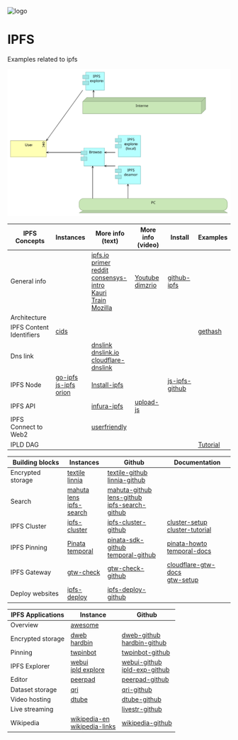 ![logo][]

[logo]:   https://web3examples.github.io/logo.png

# IPFS
Examples related to ipfs

![](architecture/ipfs.svg)


| IPFS Concepts   | Instances                   | More info (text) | More info (video) |   Install  |  Examples |
| --------------- |  ---------                  | ---------       | ---------          | ---------  |  -------- | 
| General info    |                                    | [ipfs.io]<br>[primer]<br>[reddit]<br>[consensys-intro]<br>[Kauri]<br>[Train]<br>[Mozilla]|[Youtube]<br>[dimzrio]| [github-ipfs] 
| Architecture    |                                    | 
| IPFS Content Identifiers | [cids]                    |                 |                    |            |[gethash](gethash) 
| Dns link        |                                    | [dnslink]<br>[dnslink.io]<br>[cloudflare-dnslink]     |
| IPFS Node       | [go-ipfs]<br>[js-ipfs]<br>[orion]  | [Install-ipfs] |             | [js-ipfs-github]  |           |
| IPFS API        |    | [infura-ipfs] | [upload-js]
| IPFS Connect to Web2 |                        | [userfriendly]
| IPLD DAG        |                               |                |                    |          |  [Tutorial] |


[js-ipfs]:         https://js.ipfs.io/
[ipfs.io]:         https://ipfs.io
[primer]:          http://dweb-primer.ipfs.io 
[reddit]:          https://www.reddit.com/r/IPFS
[IPFS Alpha Demo]: https://www.youtube.com/watch?v=8CMxDNuuAiQ
[Install IPFS]:    https://docs.ipfs.io/introduction/install/
[Tutorial]:        https://proto.school/#/tutorials
[go-ipfs]:         https://github.com/ipfs/go-ipfs
[js-ipfs-github]:  https://github.com/ipfs/js-ipfs
[orion]:           https://orion.siderus.io
[github-ipfs]:     https://github.com/ipfs
[userfriendly]:    https://hackernoon.com/ten-terrible-attempts-to-make-the-inter-planetary-file-system-human-friendly-e4e95df0c6fa
[cids]:            https://docs.ipfs.io/guides/concepts/cid/
[dnslink]:         https://docs.ipfs.io/guides/concepts/dnslink/
[dnslink.io]:      http://dnslink.io/
[consensys-intro]: https://medium.com/@ConsenSys/an-introduction-to-ipfs-9bba4860abd0 

[Install-ipfs]:    https://kauri.io/article/b01b9b7bebcd4ebf80edf021bdd0e232
[Kauri]:           https://kauri.io/search-results?q=ipfs
[Train]:           https://decentralized.blog/getting-to-know-ipfs.html
[Youtube]:         https://www.youtube.com/results?search_query=ipfs
[Mozilla]:         https://hacks.mozilla.org/?s=ipfs
[dimzrio]:         https://www.youtube.com/playlist?list=PLNblnG6W6-KImttnlK9zRdJ_iqyUMvHz7
[infura-ipfs]:     https://infura.io/docs/ipfs/get/pin_add
[cloudflare-dnslink]: https://developers.cloudflare.com/distributed-web/ipfs-gateway/connecting-website/
[upload-js]:           https://www.youtube.com/watch?v=I0UolzV3ico&feature=share


| Building blocks   | Instances                              | Github | Documentation |
| ---------------   |  ---------                             | ------ | --------------|
| Encrypted storage | [textile]<br>[linnia]                  | [textile-github]<br>[linnia-github]
| Search            | [mahuta]<br>[lens]<br>[ipfs-search]    | [mahuta-github]<br>[lens-github]<br>[ipfs-search-github]
| IPFS Cluster      | [ipfs-cluster]                         | [ipfs-cluster-github]  |  [cluster-setup]<br>[cluster-tutorial]
| IPFS Pinning      | [Pinata]<br>[temporal] | [pinata-sdk-github] <br>[temporal-github] | [pinata-howto] <br> [temporal-docs]
| IPFS Gateway      | [gtw-check]                            | [gtw-check-github]   | [cloudflare-gtw-docs] <br> [gtw-setup]
| Deploy websites   | [ipfs-deploy]                          | [ipfs-deploy-github]


[textile]:             https://textile.io/
[textile-github]:      https://github.com/textileio
[linnia]:              https://medium.com/linnia/linnia-f4f139a795ef
[linnia-github]:       https://github.com/ConsenSys/linnia-resources
[mahuta]:              https://kauri.io/article/874b1fe11d00406bbbef053405fd4538/ipfs-store-a-search-engine-for-the-distributed-web
[mahuta-github]:       https://github.com/ConsenSys/Mahuta
[lens]:                https://temporal.cloud/lens
[lens-github]:         https://github.com/RTradeLtd/Lens
[ipfs-search]:         https://ipfs-search.com
[ipfs-search-github]:  https://github.com/ipfs-search
[ipfs-cluster]:        https://cluster.ipfs.io/
[ipfs-cluster-github]: https://github.com/ipfs/ipfs-cluster
[cluster-tutorial]:    https://labs.eleks.com/2019/03/ipfs-network-data-replication.html
[cluster-setup]:      https://medium.com/coinmonks/setting-up-your-first-distributed-private-storage-network-on-ipfs-part-1-a6ff15222b90
[Pinata]:              https://pinata.cloud
[pinata-sdk-github]:   https://github.com/maht0rz/pinata-sdk
[pinata-howto]:        https://medium.com/pinata/how-to-pin-to-ipfs-effortlessly-ba3437b33885
[temporal]:            https://temporal.cloud/
[temporal-github]:     https://github.com/RTradeLtd/Temporal
[temporal-docs]:       https://ipfs.io/ipns/docs.api.temporal.cloud/
[gtw-check]:           https://ipfs.github.io/public-gateway-checker
[gtw-check-github]:    https://github.com/ipfs/public-gateway-checker

[cloudflare-gtw-docs]: https://developers.cloudflare.com/distributed-web/ipfs-gateway/
[gtw-setup]:           https://medium.com/@rossbulat/introduction-to-ipfs-set-up-nodes-on-your-network-with-http-gateways-10e21ea689a4
[ipfs-deploy]:         https://interplanetarygatsby.com/ipfs-deploy/
[ipfs-deploy-github]:  https://github.com/agentofuser/ipfs-deploy

| IPFS Applications | Instance            |  Github |
| ---------------   |  ---------          | ------- |
| Overview          | [awesome]
| Encrypted storage | [dweb]<br>[hardbin] | [dweb-github]<br>[hardbin-github]
| Pinning           | [twpinbot]          | [twpinbot-github]
| IPFS Explorer     | [webui]<br> [ipld explore] | [webui-github]<br>[ipld-exp-github]
| Editor            | [peerpad]           | [peerpad-github]
| Dataset storage   | [qri]               | [qri-github]
| Video hosting     | [dtube]             | [dtube-github]
| Live streaming    |                     | [livestr-github]
| Wikipedia         | [wikipedia-en]<br>[wikipedia-links]   | [wikipedia-github]


[awesome]:          https://awesome.ipfs.io
[dweb]:             https://dweb.page/ 
[dweb-github]:      https://github.com/PACTCare/Dweb.page
[hardbin]:          https://hardbin.com
[hardbin-github]:   https://github.com/jes/hardbin
[twpinbot]:         https://twitter.com/ipfspin
[twpinbot-github]:  https://github.com/hsanjuan/twitter-pinbot
[webui]:            https://webui.ipfs.io
[webui-github]:     https://github.com/ipfs-shipyard/ipfs-webui
[ipld explore]:     https://explore.ipld.io/
[ipld-exp-github]:  https://github.com/ipfs-shipyard/ipld-explorer
[peerpad]:          https://peerpad.net/#/
[peerpad-github]:   https://github.com/ipfs-shipyard/peerpad
[qri]:              https://qri.io/
[qri-github]:       https://github.com/qri-io
[dtube]:            https://d.tube
[dtube-github]:     https://github.com/dtube
[livestr-github]:   https://github.com/tomeshnet/ipfs-live-streaming
[wikipedia-en]:     https://ipfs.io/ipfs/QmXoypizjW3WknFiJnKLwHCnL72vedxjQkDDP1mXWo6uco/wiki/
[wikipedia-links]:  https://github.com/ipfs/distributed-wikipedia-mirror/blob/master/snapshot-hashes.yml
[wikipedia-github]: https://github.com/ipfs/distributed-wikipedia-mirror

